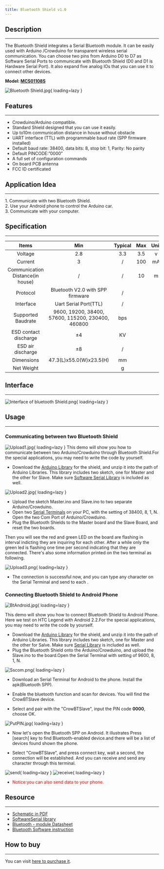 ```yaml
---
title: Bluetooth Shield v1.0
---
```


## Description
-----------

The Bluetooth Shield integrates a Serial Bluetooth module. It can be easily used with Arduino /Crowduino for transparent wireless serial communication. You can choose two pins from Arduino D0 to D7 as Software Serial Ports to communicate with Bluetooth Shield (D0 and D1 is Hardware Serial Port). It also expand five analog IOs that you can use it to connect other devices.

**Model: [MCS01108S](http://www.elecrow.com/bluetooth-shield-masterslave-p-332.html)**

![Bluetooth Shield.jpg](https://wiki.elecrow.com/images/thumb/4/4d/Bluetooth_Shield.jpg/600px-Bluetooth_Shield.jpg){ loading=lazy }

## Features
--------

- Crowduino/Arduino compatible.
- Standard Shield designed that you can use it easily.
- Up to10m communication distance in house without obstacle
- UART interface (TTL) with programmable baud rate (SPP firmware installed)
- Default baud rate: 38400, data bits: 8, stop bit: 1, Parity: No parity
- Default PINCODE:”0000”
- A full set of configuration commands
- On board PCB antenna
- FCC ID certificated

## Application Idea
----------------

1\. Communicate with two Bluetooth Shield.   
2\. Use your Android phone to control the Arduino car.  
3\. Communicate with your computer.  

## Specification
-------------

| **Items** | **Min** | **Typical** | **Max** | **Unit** |
|:-:|:-:|:-:|:-:|:-:|
| Voltage | 2.8 | 3.3 | 3.5 | v |
| Current | 3 | / | 100 | mA |
| Communication Distance(in house) | / | / | 10 | m |
| Protocol | Bluetooth V2.0 with SPP firmware | / |
| Interface | Uart Serial Port(TTL) | / |
| Supported Baudrate | 9600, 19200, 38400, 57600, 115200, 230400, 460800 | bps |
| ESD contact discharge | ±4 | KV |
| ESD air discharge | ±8 | / |
| Dimensions | 47.3(L)x55.0(W)x23.5(H) | mm |
| Net Weight |  | g |

## Interface
---------

![Interface of bluetooth Shield.png](https://wiki.elecrow.com/images/thumb/9/93/Interface_of_bluetooth_Shield.png/600px-Interface_of_bluetooth_Shield.png){ loading=lazy }

## Usage
-----

### **Communicating between two Bluetooth Shield**

![Upload1.jpg](https://wiki.elecrow.com/images/thumb/f/f1/Upload1.jpg/600px-Upload1.jpg){ loading=lazy }
This demo will show you how to communicate between two Arduino/Crowduino through Bluetooth Shield.For the special applications, you may need to write the code by yourself.

- Download the [Arduino Library](http://www.elecrow.com/wiki/images/c/c9/Bluetooth_Demo_Code.zip) for the shield, and unzip it into the path of Arduino Libraries. This library includes two sketch, one for Master and the other for Slave. Make sure [Software Serial Library](http://www.elecrow.com/wiki/images/d/d3/SoftwareSerial.zip) is included as well.

![Upload2.jpg](https://wiki.elecrow.com/images/thumb/a/ab/Upload2.jpg/450px-Upload2.jpg){ loading=lazy }

- Upload the sketch Master.ino and Slave.ino to two separate Arduino/Crowduino.
- Open two [Serial Terminals](http://www.elecrow.com/wiki/images/b/b2/Sscom32E.zip) on your PC, with the setting of 38400, 8, 1, N. Open the two Com Port of Arduino/Crowduino.
- Plug the Bluetooth Shields to the Master board and the Slave Board, and reset the two boards.

Then you will see the red and green LED on the board are flashing in interval indicting they are inquiring for each other. After a while only the green led is flashing one time per second indicating that they are connected. There's also some information printed on the two terminal as following.

![Upload3.png](https://wiki.elecrow.com/images/7/7d/Upload3.png){ loading=lazy }

- The connection is successful now, and you can type any character on the Serial Terminal and send to each .

### **Connecting Bluetooth Shield to Android Phone**

![BtAndroid.jpg](https://wiki.elecrow.com/images/8/85/BtAndroid.jpg){ loading=lazy }

This demo will show you how to connect Bluetooth Shield to Android Phone. Here we test on HTC Legend with Android 2.2.For the special applications, you may need to write the code by yourself.

- Download the [Arduino Library](http://www.elecrow.com/wiki/images/c/c9/Bluetooth_Demo_Code.zip) for the shield, and unzip it into the path of Arduino Libraries. This library includes two sketch, one for Master and the other for Salve. Make sure [Serial Library](http://www.elecrow.com/wiki/images/d/d3/SoftwareSerial.zip) is included as well.
- Plug the Bluetooth Shield onto the Arduino/Crowduino, and upload the Slave.ino to the board.Open the Serial Terminal with setting of 9600, 8, 1, N.

![Sscom.png](https://wiki.elecrow.com/images/5/5c/Sscom.png){ loading=lazy }

- Download an Serial Terminal for Android to the phone. Install the apk(Bluetooth SPP).

- Enable the bluetooth function and scan for devices. You will find the CrowBTSlave device.

- Select and pair with the "CrowBTSlave", input the PIN code **0000**, choose OK.


![PutPIN.jpg](https://wiki.elecrow.com/images/thumb/0/07/PutPIN.jpg/300px-PutPIN.jpg){ loading=lazy }

- Now let's open the Bluetooth SPP on Android. It illustrates Press \[search\] key to find Bluetooth-enabled device.and there will be a list of devices found shown the phone.

- Select "CrowBTSlave", and press connect key, wait a second, the connection will be established. And you can receive and send any character through this terminal.

![send](https://wiki.elecrow.com/images/9/9a/Send2bt.png){ loading=lazy } 
![receive](https://wiki.elecrow.com/images/thumb/e/ec/Receive.jpg/250px-Receive.jpg){ loading=lazy }

- <font color="red">Notice:you can also send data to your phone.</font>

## Resource
--------

- [Schematic in PDF](http://www.elecrow.com/wiki/images/e/e7/ELE_BlueTooth_Shield_v1.02.pdf)
- [SoftwareSerial library](../../files/SoftwareSerial-zip.md)
- [Bluetooth - module Datasheet](http://www.elecrow.com/download/Bluetooth_module.pdf)
- [Bluetooth Software instruction](http://www.elecrow.com/download/Bluetooth_Software_Instruction.pdf)

## How to buy
----------

You can visit [here to purchase it](https://www.elecrow.com/bluetooth-shield-masterslave-p-332.html).